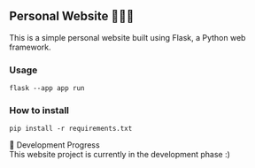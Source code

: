 ## Personal Website 👩🏻‍💻

This is a simple personal website built using Flask, a Python web framework.  

### Usage  
```
flask --app app run 
```
  
### How to install  
```
pip install -r requirements.txt
```  

🔨 Development Progress  
This website project is currently in the development phase :)

